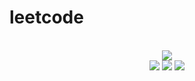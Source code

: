 # leetcode

<div align="center">
<br/>
<img src="https://img.shields.io/badge/Solved-484/3094%20=%2015%25-blue.svg?style=flat-square" />
<br/>
<img src="https://img.shields.io/badge/Easy-214/783-5CB85D.svg?style=flat-square" />
<img src="https://img.shields.io/badge/Medium-211/1624-F0AE4E.svg?style=flat-square" />
<img src="https://img.shields.io/badge/Hard-59/687-D95450.svg?style=flat-square" />
</div>
